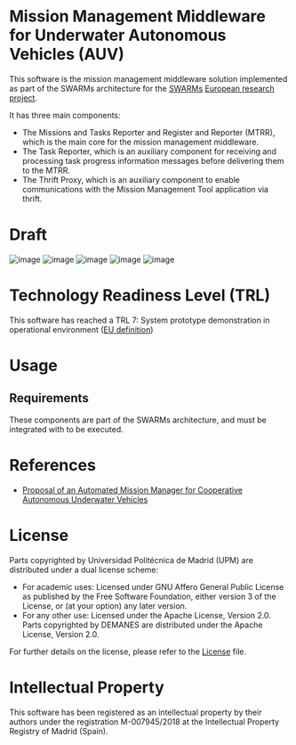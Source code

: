 # Mission Management Middleware for Underwater Autonomous Vehicles (AUV)
This software is the mission management middleware solution implemented as part of the SWARMs architecture for the [SWARMs]((http://swarms.eu/)) [European research project](https://cordis.europa.eu/project/id/662107/es).

It has three main components:
- The Missions and Tasks Reporter and Register and Reporter (MTRR), which is the main core for the mission management middleware.
- The Task Reporter, which is an auxiliary component for receiving and processing task progress information messages before delivering them to the MTRR.
- The Thrift Proxy, which is an auxiliary component to enable communications with the Mission Management Tool application via thrift.







# Draft

![image](https://user-images.githubusercontent.com/13553876/197519124-1f08fa96-c58c-4f2e-8235-92b76930ddbe.png)
![image](https://user-images.githubusercontent.com/13553876/197519156-b34c59a3-5c46-4d1d-a258-0c0e3336b7cb.png)
![image](https://user-images.githubusercontent.com/13553876/197519228-da180297-dfa5-4e34-9f02-65a7ec755c14.png)
![image](https://user-images.githubusercontent.com/13553876/197519269-962ffa0d-9e5a-49ef-b0ba-71ac98ce3563.png)
![image](https://user-images.githubusercontent.com/13553876/197519395-3bc4b74b-c8a7-4797-990a-053a1e10b815.png)

# Technology Readiness Level (TRL)
This software has reached a TRL 7: System prototype demonstration in operational environment ([EU definition](https://ec.europa.eu/research/participants/data/ref/h2020/wp/2014_2015/annexes/h2020-wp1415-annex-g-trl_en.pdf))

# Usage
## Requirements
These components are part of the SWARMs architecture, and must be integrated with to be executed.

# References
- [Proposal of an Automated Mission Manager for Cooperative Autonomous Underwater Vehicles](https://doi.org/10.3390/app10030855)

# License
Parts copyrighted by Universidad Politécnica de Madrid (UPM) are distributed under a dual license scheme:
- For academic uses: Licensed under GNU Affero General Public License as published by the Free Software Foundation, either version 3 of the License, or (at your option) any later version.
- For any other use: Licensed under the Apache License, Version 2.0.
Parts copyrighted by DEMANES are distributed under the Apache License, Version 2.0.

For further details on the license, please refer to the [License](LICENSE.md) file.

# Intellectual Property
This software has been registered as an intellectual property by their authors under the registration M-007945/2018 at the Intellectual Property Registry of Madrid (Spain).

